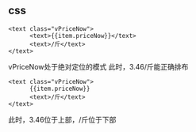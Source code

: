 ## css
```
<text class="vPriceNow">
      <text>{{item.priceNow}}</text>
      <text>/斤</text>
</text>
```
vPriceNow处于绝对定位的模式
此时，3.46/斤能正确排布

```
<text class="vPriceNow">
      {{item.priceNow}}
      <text>/斤</text>
</text>
```
此时，3.46位于上部，/斤位于下部
